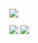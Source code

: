 <p>
<img src="http://github-readme-streak-stats.herokuapp.com/?user=floaterest&hide_border=true&background=222222&currStreakNum=ffffff&sideNums=f2f2f2&currStreakLabel=fce566&dates=b0acb5&sideLabels=fce566&stroke=ffffff&ring=39c5bb&fire=fc618d">
</p>

<p>
<img src="https://github-readme-stats.vercel.app/api?username=floaterest&show_icons=true&hide_border=true&count_private=true&include_all_commits=true&bg_color=222222&title_color=39c5bb&text_color=f2f2f2&icon_color=fce566">
<img src="https://github-readme-stats.vercel.app/api/top-langs/?username=floaterest&langs_count=10&hide_border=true&layout=compact&bg_color=222222&title_color=39c5bb&text_color=f2f2f2">
</p>
